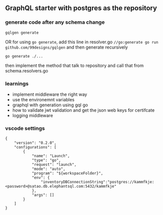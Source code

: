 ## GraphQL starter with postgres as the repository

### generate code after any schema change

`gqlgen generate`

OR for using `go generate`, add this line in resolver.go `//go:generate go run github.com/99designs/gqlgen` and then generate recursively

`go generate ./...`

then implement the method that talk to repository and call that from schema.resolvers.go

### learnings

- implement middleware the right way
- use the environemnt variables
- graphql with generation using gql go
- how to validate jwt validation and get the json web keys for certifcate
- logging middleware


### vscode settings

```jsonc
{
    "version": "0.2.0",
    "configurations": [
        {
            "name": "Launch",
            "type": "go",
            "request": "launch",
            "mode": "auto",
            "program": "${workspaceFolder}",
            "env": {
                "inventoryDBConnectionString":"postgres://kammfkje:<password>@satao.db.elephantsql.com:5432/kammfkje"
            },
            "args": []
        }
    ]
}
```